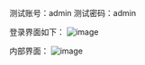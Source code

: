 测试账号：admin     测试密码：admin


登录界面如下：
![image](https://github.com/user-attachments/assets/9514f6d3-13b2-4239-b9ce-4d7b61e2db19)

内部界面：
![image](https://github.com/user-attachments/assets/97751405-ed92-4419-9f6c-abc638423556)
